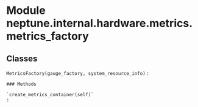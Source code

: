 Module neptune.internal.hardware.metrics.metrics_factory
========================================================

Classes
-------

`MetricsFactory(gauge_factory, system_resource_info)`
:   

    ### Methods

    `create_metrics_container(self)`
    :